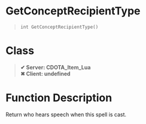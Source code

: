 # GetConceptRecipientType
> `int GetConceptRecipientType()`
# Class
> __✔ Server: CDOTA_Item_Lua__  
> __✖ Client: undefined__  
# Function Description
Return who hears speech when this spell is cast.
